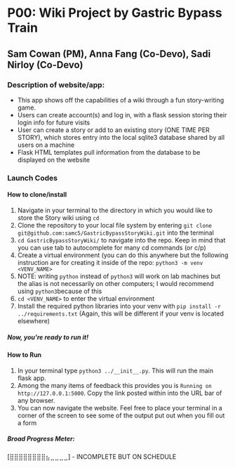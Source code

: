 # P00: Wiki Project by Gastric Bypass Train
## Sam Cowan (PM), Anna Fang (Co-Devo), Sadi Nirloy (Co-Devo)

### Description of website/app:
- This app shows off the capabilities of a wiki through a fun story-writing game.
- Users can create account(s) and log in, with a flask session storing their login info for future visits
- User can create a story or add to an existing story (ONE TIME PER STORY), which stores entry into the local sqlite3 database shared by all users on a machine
- Flask HTML templates pull information from the database to be displayed on the website

### Launch Codes
#### How to clone/install
1. Navigate in your terminal to the directory in which you would like to store the Story wiki using `cd`
2. Clone the repository to your local file system by entering 
`git clone git@github.com:samc5/GastricBypassStoryWiki.git` into the terminal
3. `cd GastricBypassStoryWiki/` to navigate into the repo. Keep in mind that you can use tab to autocomplete for many cd commands (or c/p)
4. Create a virtual environment (you can do this anywhere but the following instruction are for creating it inside of the repo: `python3 -m venv <VENV_NAME>`
5. NOTE: writing `python` instead of `python3` will work on lab machines but the alias is not necessarily on other computers; I would recommend using `python3`because of this
6.  `cd <VENV_NAME>` to enter the virtual environment
7. Install the required python libraries into your venv with 
`pip install -r ../requirements.txt` (Again, this will be different if your venv is located elsewhere)
##### Now, you're ready to run it!
#### How to Run
1. In your terminal type `python3 ../__init__.py`. This will run the main flask app.
2. Among the many items of feedback this provides you is `Running on http://127.0.0.1:5000`. Copy the link posted within into the URL bar of any browser. 
3. You can now navigate the website. Feel free to place your terminal in a corner of the screen to see some of the output put out when you fill out a form

##### Broad Progress Meter:
[⣿⣿⣿⣿⣿⣿⣿⣿⣦⣀⣀⣀⣀] - INCOMPLETE BUT ON SCHEDULE
